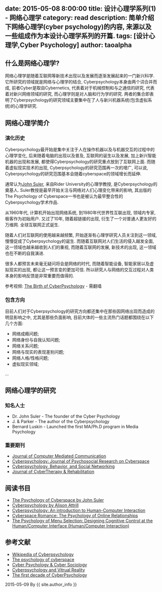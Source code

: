 
date: 2015-05-08 8:00:00
title: 设计心理学系列(1) - 网络心理学 
category: read
description: 简单介绍下网络心理学(cyber psychology)的内容, 来源以及一些组成作为本设计心理学系列的开篇.
tags: [设计心理学,Cyber Psychology]
author: taoalpha
---

## 什么是网络心理学?

网络心理学是随着互联网等新技术出现以及发展而逐渐发展起来的一门新兴科学. 它所研究的领域就是网络与心理学的结合, Cyberpsychology本身由两个词合并而成, 前者Cyber是取自Cybernetics, 代表着对于机械控制和与之通信的研究, 代表着对新兴网络领域的研究, 而心理学则是对人脑和行为学的研究. 两者的集合即表明了Cyberpsychology的研究领域主要集中在了人与新兴机器系统(包含虚拟系统)的心理学研究.

## 网络心理学简介

### 演化历史

Cyberpsychology最开始是集中关注于人在操作机器以及与机器交互的过程中的心理学变化, 后来随着电脑的出现以及普及, 互联网的诞生以及发展, 加上新兴智能机器的出现和发展, 都使得Cyberpsychology的研究重点放到了互联网上面. 而随着虚拟现实技术的出现, Cyberpsychology的研究范围再一次的增广, 可以说, Cyberpsychology的研究范围基本会随着cyberspace的领域增长而延伸.

通常认为[John Suler](http://www-usr.rider.edu/~suler/psycyber/suler.html), 来自Rider University的心理学教授, 是Cyberpsychology的奠基人. Suler教授是最早开始关注与网络对人们心理变化带来的影响, 其出版的The Psychology of Cyberspace一书也是被认为最早整合性的Cyberpsychology学术作品.

从1960年代, 计算机开始出现网络系统, 到1980年代世界性互联出现, 领域内专家, 极客作为初始用户. 又过了10年, 随着超链接的出现, 衍生了一个对普通人更友好的万维网. 全球互联网正式诞生.

随着人们对互联网的使用越来越频繁, 开始逐渐有心理学研究人员关注到这一领域, 慢慢促成了Cyberpsychology的诞生. 而随着互联网对人们生活的侵入越发全面, 这一领域也越来越收到人们的重视, 而随着互联网的发展, 新技术的出现, 这一领域也在不断的自我演进. 

很多人都预言未来毫无疑问将会是网络的时代, 而随着智能设备, 智能家居以及虚拟现实的出现, 都让这一预言变的更加可信. 所以研究人与网络的交互过程对人类本身的影响反馈是非常重要而值得的.

参考视频: [The Birth of CyberPsychology](https://www.youtube.com/watch?v=4C8qpN0Qafo) - 需翻墙

### 包含方向

目前人们对于Cyberpsychology的研究方向都还集中在那些因网络出现而造成的明显影响之中, 尤其是那些负面影响, 目前大体的一些主流热门话题都围绕在以下几个方面:

- 网络成瘾问题;
- 网络身份与自我认知问题;
- 网络关系问题;
- 网络与现实的表现差别问题;
- 网络人格/性格问题;
- 虚拟现实领域;

...

## 网络心理学的研究

### 知名人士

- Dr. John Suler - The founder of the Cyber Psychology
- J. & Parker - The author of the Cyberpsychology
- Bernard Luskin - Launched the first MA/Ph.D program in Media Psychology

### 重要期刊

- [Journal of Computer Mediated Communication](http://jcmc.indiana.edu/)
- [Cyberpsychology: Journal of Psychosocial Research on Cyberspace](http://www.cyberpsychology.eu/)
- [Cyberpsychology, Behavior, and Social Networking](http://www.liebertpub.com/publication.aspx?pub_id=10)
- [Journal of CyberTherapy & Rehabilitation](http://www.vrphobia.eu/)

## 阅读书目

- [The Psychology of Cyberspace by John Suler](http://www-usr.rider.edu/~suler/psycyber/psycyber.html)
- [Cyberpsychology by Alison Attrill](http://www.amazon.com/Cyberpsychology-Alison-Attrill/dp/0198712588/ref=sr_1_1)
- [Cyberpsychology: An introduction to Human-Computer Interaction](http://www.amazon.com/Cyberpsychology-Introduction-Human-Computer-Kent-Norman/dp/0521687020/ref=sr_1_2)
- [Cyberspace Romance: The Psychology of Online Relationships](http://www.amazon.com/Cyberspace-Romance-Psychology-Online-Relationships/dp/1403945144/ref=sr_1_10)
- [The Psychology of Menu Selection: Designing Cognitive Control at the Human/Computer Interface (Human/Computer Interaction)](http://www.amazon.com/Psychology-Menu-Selection-Designing-Interaction/dp/089391553X/ref=sr_1_1)

## 参考文献

- [Wikipedia of Cyberpsychology](http://en.wikipedia.org/wiki/Cyberpsychology)
- [The psychology of cyberspace](http://users.rider.edu/~suler/psycyber/psycyber.html)
- [Cyber Psychology & Cyber Sociology](http://www.academia.edu/2373472/Cyber_Psychology_and_Cyber_Sociology_-_Presentation_and_Overview)
- [Cyberpsychology and Vitrual Reality](http://w3.uqo.ca/cyberpsy/en/cyberpsy_en.htm)
- [The first decade of CyberPsychology](http://psycyber.blogspot.com/2006/08/first-decade-of-cyberpsychology.html)


2015-05-09 By {{ site.author_info }}


[TaoAlpha]:    http://zzgary.info "TaoAlpha"
